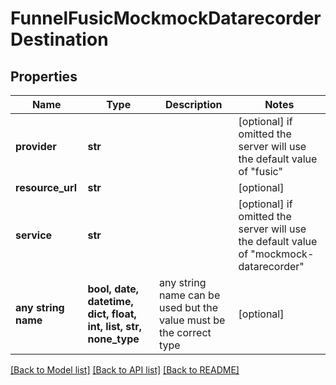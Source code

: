 # FunnelFusicMockmockDatarecorderDestination


## Properties
Name | Type | Description | Notes
------------ | ------------- | ------------- | -------------
**provider** | **str** |  | [optional]  if omitted the server will use the default value of "fusic"
**resource_url** | **str** |  | [optional] 
**service** | **str** |  | [optional]  if omitted the server will use the default value of "mockmock-datarecorder"
**any string name** | **bool, date, datetime, dict, float, int, list, str, none_type** | any string name can be used but the value must be the correct type | [optional]

[[Back to Model list]](../README.md#documentation-for-models) [[Back to API list]](../README.md#documentation-for-api-endpoints) [[Back to README]](../README.md)


